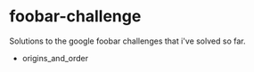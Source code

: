 foobar-challenge
================
Solutions to the google foobar challenges that i've solved so far.

* origins_and_order
